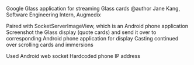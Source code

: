 Google Glass application for streaming Glass cards
@author Jane Kang, Software Engineering Intern, Augmedix

Paired with SocketServerImageView, which is an Android phone application
Screenshot the Glass display (quote cards) and send it over to corresponding Android phone application for display
Casting continued over scrolling cards and immersions

Used Android web socket
Hardcoded phone IP address
